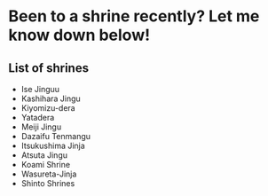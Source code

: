 # Been to a shrine recently? Let me know down below!

## List of shrines
- Ise Jinguu
- Kashihara Jingu
- Kiyomizu-dera
- Yatadera
- Meiji Jingu
- Dazaifu Tenmangu
- Itsukushima Jinja
- Atsuta Jingu
- Koami Shrine
- Wasureta-Jinja
- Shinto Shrines
